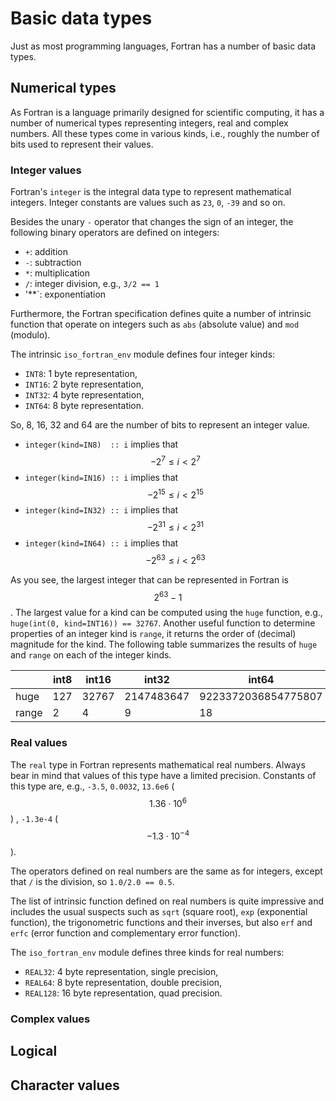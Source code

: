 # Basic data types

Just as most programming languages, Fortran has a number of basic data types.


## Numerical types

As Fortran is a language primarily designed for scientific computing, it has a number
of numerical types representing integers, real and complex numbers.  All these types
come in various kinds, i.e., roughly the number of bits used to represent their values.


### Integer values

Fortran's `integer` is the integral data type to represent mathematical integers.
Integer constants are values such as `23`, `0`, `-39` and so on.

Besides the unary `-` operator that changes the sign of an integer, the following
binary operators are defined on integers:

  * `+`: addition
  * `-`: subtraction
  * `*`: multiplication
  * `/`: integer division, e.g., `3/2 == 1`
  * '**`: exponentiation

Furthermore, the Fortran specification defines quite a number of intrinsic function
that  operate on integers such as `abs` (absolute value) and `mod` (modulo).

The intrinsic `iso_fortran_env` module defines four integer kinds:

  * `INT8`: 1 byte representation,
  * `INT16`: 2 byte representation,
  * `INT32`: 4 byte representation,
  * `INT64`: 8 byte representation.

So, 8, 16, 32 and 64 are the number of bits to represent an integer value.

  * `integer(kind=IN8)  :: i` implies that $$-2^7  \le i < 2^7$$
  * `integer(kind=IN16) :: i` implies that $$-2^15 \le i < 2^15$$
  * `integer(kind=IN32) :: i` implies that $$-2^31 \le i < 2^31$$
  * `integer(kind=IN64) :: i` implies that $$-2^63 \le i < 2^63$$

As you see, the largest integer that can be represented in Fortran is $$2^63 - 1$$.
The largest value for a kind can be computed using the `huge` function, e.g.,
`huge(int(0, kind=INT16)) == 32767`.  Another useful function to determine properties
of an integer kind is `range`, it returns the order of (decimal) magnitude for the kind.
The following table summarizes the results of `huge` and `range` on each of the
integer kinds.

|       | int8    | int16   | int32      | int64               |
|-------|---------|---------|------------|---------------------|
| huge  | 127     | 32767   | 2147483647 | 9223372036854775807 |
| range |   2     |     4   |          9 |                  18 |

### Real values

The `real` type in Fortran represents mathematical real numbers.  Always bear in mind
that values of this type have a limited precision.  Constants of this type are, e.g.,
`-3.5`, `0.0032`, `13.6e6` ($$1.36 \cdot 10^6$$) , `-1.3e-4` ($$-1.3 \cdot 10^{-4}$$).

The operators defined on real numbers are the same as for integers, except that `/` is
the division, so `1.0/2.0 == 0.5`.

The list of intrinsic function defined on real numbers is quite impressive and includes
the usual suspects such as `sqrt` (square root), `exp` (exponential function), the
trigonometric functions and their inverses, but also `erf` and `erfc` (error function
and complementary error function).

The `iso_fortran_env` module defines three kinds for real numbers:

  * `REAL32`: 4 byte representation, single precision,
  * `REAL64`: 8 byte representation, double precision,
  * `REAL128`: 16 byte representation, quad precision.


### Complex values

## Logical

## Character values

